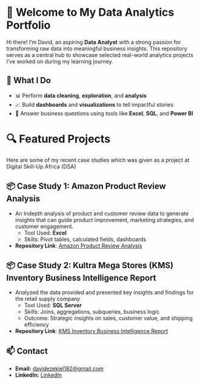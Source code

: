 # 👋 Welcome to My Data Analytics Portfolio
Hi there! I’m David, an aspiring **Data Analyst** with a strong passion for transforming raw data into meaningful business insights. This repository serves as a central hub to showcase selected real-world analytics projects I’ve worked on during my learning journey.

## 🚀 What I Do
- 📊 Perform **data cleaning**, **exploration**, and **analysis**
- 📈 Build **dashboards** and **visualizations** to tell impactful stories
- 🧠 Answer business questions using tools like **Excel**, **SQL**, and **Power BI**

# 🔍 Featured Projects
Here are some of my recent case studies which was given as a project at Digital Skill-Up Africa (DSA)

## 📦 Case Study 1: Amazon Product Review Analysis
  - An Indepth analysis of product and customer review data to generate insights that can guide product improvement, marketing strategies, and customer engagement.
    - Tool Used: **Excel**
    - Skills: Pivot tables, calculated fields, dashboards
  - **Repository Link**: [Amazon Product Review Analysis](https://github.com/david-theking/Amazon-Product-Review-Analysis.git)

## 📦 Case Study 2: Kultra Mega Stores (KMS) Inventory Business Intelligence Report
- Analyzed the data provided and presented key insights and findings for the retail supply company
    - Tool Used: **SQL Server**
    - Skills: Joins, aggregations, subqueries, business logic
    - Outcome: Strategic insights on sales, customer value, and shipping efficiency
- **Repository Link**: [KMS Inventory Business Intelligence Report](https://github.com/david-theking/-KMS-Inventory-Business-Intelligence-Report.git)


## 📫 Contact

- **Email:** davidezekiel182@gmail.com  
- **LinkedIn:** [LinkedIn](www.linkedin.com/in/adurasanmi-david-ezekiel)

